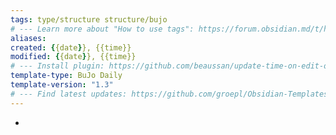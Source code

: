 ```yaml
---
tags: type/structure structure/bujo
# --- Learn more about "How to use tags": https://forum.obsidian.md/t/how-to-use-tags/
aliases: 
created: {{date}}, {{time}}
modified: {{date}}, {{time}}
# --- Install plugin: https://github.com/beaussan/update-time-on-edit-obsidian
template-type: BuJo Daily
template-version: "1.3"
# --- Find latest updates: https://github.com/groepl/Obsidian-Templates
---
```


- 
